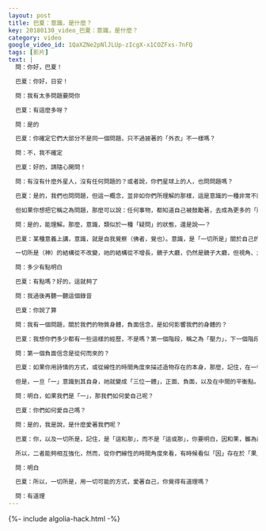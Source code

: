 ```yaml
---
layout: post
title: 巴夏：意識，是什麼？
key: 20180130_video_巴夏：意識，是什麼？
category: video
google_video_id: 1QaXZNe2pNlJLUp-zIcgX-x1COZFxs-7nFQ
tags: [影片]
text: |
  問：你好，巴夏！

  巴夏：你好，日安！

  問：我有太多問題要問你

  巴夏：有這麼多呀？

  問：是的

  巴夏：你確定它們大部分不是同一個問題，只不過披著的「外衣」不一樣嗎？

  問：不，我不確定

  巴夏：好的，請隨心開問！

  問：有沒有什麼外星人，沒有任何問題的？或者說，你們星球上的人，也問問題嗎？

  巴夏：是的，我們也問問題，但這一概念，並非如你們所理解的那樣，這是意識的一種非常不同的表達方式，並不是你們人類，根據自己表達意識的方式，所能關聯得上的。但一切都是意識，一切事物，都是某種形式的「自我覺察」，即使某些自我覺察的形式，對你們來說，可能非常異類。

  但如果你想把它稱之為問題，那麼可以說：任何事物，都知道自己被鼓勵著，去成為更多的「所是」（存在），所以，某種程度上講，祂總是在尋求，總是存在著神祕，總是有機會去擴展，去成長，去改變，去表達任何「所是」。所以，如果你把它說成「一系列的問題」的話，那也算是一個行得通的比喻。但這並不是這些不同形態的生命體的真實體驗，這麼說，你能理解嗎？

  問：是的，能理解。那麼，意識，類似於一種「疑問」的狀態，還是說⋯⋯？

  巴夏：某種意義上講，意識，就是自我覺察（佛者，覺也）。意識，是「一切所是」關於自己的第一個反射，所以祂才能知道：祂，就是祂自己，所以，自我覺察，就是意識。因此，隨著「鏡子大廳」中的反射（影像）不斷地朝向無限擴展，意識也不斷地擴展。所以，一切事物，都處在不斷自我反射與自我擴展的狀態。

  一切所是（神）的結構從不改變，祂的結構從不增長，鏡子大廳，仍然是鏡子大廳，但視角、角度和體驗，卻不斷地改變，這就是為什麼「造物」不斷地擴展，但其結構卻從未改變（諸法空相，不生不滅，不垢不淨，不增不減），你能明白嗎？

  問：多少有點明白

  巴夏：有點嗎？好的，這就夠了

  問：我過後再聽一聽這個錄音

  巴夏：你說了算

  問：我有一個問題，關於我們的物質身體，負面信念，是如何影響我們的身體的？

  巴夏：我想你們多少都有一些這樣的經歷，不是嗎？第一個階段，稱之為「壓力」，下一個階段，稱之為「疾病」，再下一個階段，稱之為「死亡」

  問：第一個負面信念是從何而來的？

  巴夏：如果你用詩情的方式，或從線性的時間角度來描述造物存在的本身，那麼，記住，在一切所是覺察到自我，並意識到「自己就是一切」的那一刻，那祂既是正面，也是負面，一切事物，都存在正面和負面，除了「一」，「一」為同質，無法覺察到其自身。

  但是，一旦「一」意識到其自身，祂就變成「三位一體」，正面、負面，以及在中間的平衡點。所以說，負面信念，與身俱來就存在於「一切所是」的內部結構中，你能明白嗎？

  問：明白，如果我們是「一」，那我們如何愛自己呢？

  巴夏：你們如何愛自己嗎？

  問：是的，我是說，是什麼愛著我們呢？

  巴夏：你，以及一切所是，記住，是「這和那」，而不是「這或那」，你要明白，因和果，雖為兩面，但其實是同一個體驗，並不是先有因，然後才有果，而是兩者同時存在。

  所以，二者能夠相互強化，然而，從你們線性的時間角度來看，有時候看似「因」存在於「果」之前，但從運作原理來看，事實並非如此。所以，一切所是無條件的愛著你，並且允許你，作為一切所是的一個面向，也同樣無條件的愛著你自己，明白嗎？

  問：明白

  巴夏：所以，一切所是，用一切可能的方式，愛著自己，你覺得有道理嗎？

  問：有道理
---
```


{%- include algolia-hack.html -%}
